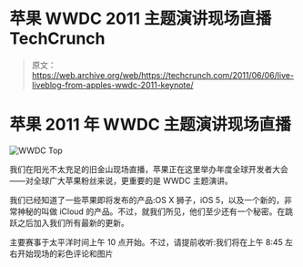 # 苹果 WWDC 2011 主题演讲现场直播 TechCrunch

> 原文：<https://web.archive.org/web/https://techcrunch.com/2011/06/06/live-liveblog-from-apples-wwdc-2011-keynote/>

# 苹果 2011 年 WWDC 主题演讲现场直播

![](img/65cbb3a0481bce258d7e113870a547e6.png "WWDC Top")

我们在阳光不太充足的旧金山现场直播，苹果正在这里举办年度全球开发者大会——对全球广大苹果粉丝来说，更重要的是 WWDC 主题演讲。

我们已经知道了一些苹果即将发布的产品:OS X 狮子，iOS 5，以及一个新的，非常神秘的叫做 iCloud 的产品。不过，就我们所见，他们至少还有一个秘密。在跳跃之后加入我们所有最新的更新。

主要赛事于太平洋时间上午 10 点开始。不过，请提前收听:我们将在上午 8:45 左右开始现场的彩色评论和图片